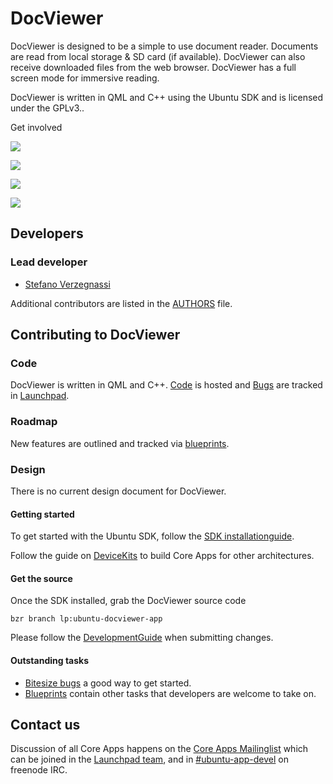 





# DocViewer

DocViewer is designed to be a simple to use document reader. Documents are
read from local storage & SD card (if available). DocViewer can also receive
downloaded files from the web browser. DocViewer has a full screen mode for
immersive reading.

DocViewer is written in QML and C++ using the Ubuntu SDK and is licensed under
the GPLv3..

Get involved

![](/static/devportal_uploaded/6592c27c-1e9a-4d87-bb14-3310784b2269-cms_page_media/951/docviewer@30_167.png)





![](/static/devportal_uploaded/b0b42bf3-4ca3-481b-a59a-4499333bbde2-cms_page_media/951/device-2015-07-06-110529.png)

![](/static/devportal_uploaded/d2a3804d-f3dd-40c1-993e-30648b918b0f-cms_page_media/951/device-2015-07-06-110539.png)

![](/static/devportal_uploaded/f9c3ae8a-ea16-419f-b893-4718db7c7b83-cms_page_media/951/device-2015-07-06-110600.png)

















## Developers

### Lead developer

  * [Stefano Verzegnassi](https://launchpad.net/~verzegnassi-stefano)

Additional contributors are listed in the
[AUTHORS](http://bazaar.launchpad.net/~ubuntu-docviewer-dev/ubuntu-docviewer-app/trunk/view/head:/AUTHORS) file.

####

## Contributing to DocViewer

### Code

DocViewer is written in QML and C++. [Code](https://code.launchpad.net/ubuntu-docviewer-app) is hosted and [Bugs](https://bugs.launchpad.net/ubuntu-docviewer-app) are tracked in [Launchpad](https://launchpad.net/ubuntu-docviewer-app).

### Roadmap

New features are outlined and tracked via
[blueprints](https://blueprints.launchpad.net/ubuntu-docviewer-app).

### Design

There is no current design document for DocViewer.

#### Getting started

To get started with the Ubuntu SDK, follow the [SDK installationguide](https://developer.ubuntu.com/en/start/ubuntu-sdk/installing-the-sdk/).

Follow the guide on [DeviceKits](https://developer.ubuntu.com/en/start/ubuntu-sdk/using-device-kits/) to
build Core Apps for other architectures.

#### Get the source

Once the SDK installed, grab the DocViewer source code

    bzr branch lp:ubuntu-docviewer-app

Please follow the [DevelopmentGuide](https://wiki.ubuntu.com/Touch/CoreApps/DevelopmentGuide) when
submitting changes.

#### Outstanding tasks

  * [Bitesize bugs](https://bugs.launchpad.net/ubuntu-docviewer-app/+bugs?field.tag=bitesize) a good way to get started.
  * [Blueprints](https://blueprints.launchpad.net/ubuntu-docviewer-app) contain other tasks that developers are welcome to take on.

## Contact us

Discussion of all Core Apps happens on the [Core Apps Mailinglist](https://lists.launchpad.net/ubuntu-touch-coreapps/) which can be joined
in the [Launchpad team](https://launchpad.net/~ubuntu-touch-coreapps), and in
[#ubuntu-app-devel](http://webchat.freenode.net/?channels=%23ubuntu-app-devel&uio=d4) on freenode IRC.





